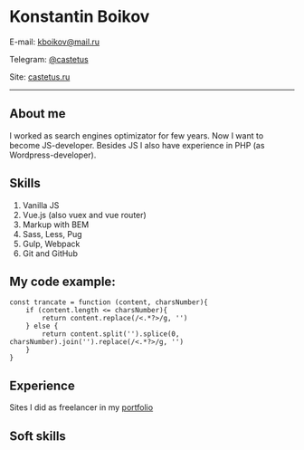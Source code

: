 # Konstantin Boikov

E-mail: [kboikov@mail.ru](mailto:kboikov@mail.ru)

Telegram: [@castetus](https://tlgg.ru/castetus)

Site: [castetus.ru](https://castetus.ru)

***

## About me

I worked as search engines optimizator for few years. Now I want to become JS-developer. Besides JS I also have experience in PHP (as Wordpress-developer).

## Skills

1. Vanilla JS
2. Vue.js (also vuex and vue router)
3. Markup with BEM
4. Sass, Less, Pug
5. Gulp, Webpack
6. Git and GitHub

## My code example:

    const trancate = function (content, charsNumber){
        if (content.length <= charsNumber){
            return content.replace(/<.*?>/g, '')
        } else {
            return content.split('').splice(0, charsNumber).join('').replace(/<.*?>/g, '')
        }
    }

## Experience

Sites I did as freelancer in my [portfolio](https://castetus.ru)

## Soft skills


